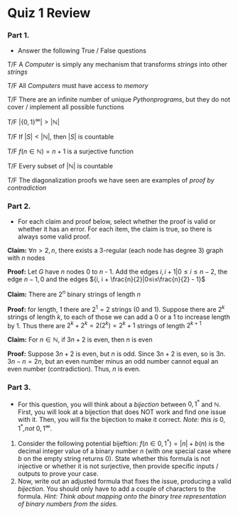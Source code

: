 # Quiz 1 Review
### Part 1. 
- Answer the following True / False questions 

T/F A $Computer$ is simply any mechanism that transforms $strings$ into other $strings$

T/F All $Computers$ must have access to $memory$

T/F There are an infinite number of unique $Python programs$, but they do not cover / implement all possible functions

T/F $\left| \{0,1\}^\infty \right| > \left|{ℕ}\right|$

T/F If $\left|S\right| < \left|ℕ\right|$, then $\left|S\right|$ is countable

T/F $f(n \in ℕ) = n + 1$ is a surjective function

T/F Every subset of $\left|ℕ\right|$ is countable

T/F The diagonalization proofs we have seen are examples of _proof by contradiction_  

### Part 2.
- For each claim and proof below, select whether the proof is valid or whether it has an error. For each item, the claim is true, so  there is always some valid proof.

**Claim:** $∀ n > 2, n % 2 = 0$, there exists a 3-regular (each node has degree 3) graph with $n$ nodes

**Proof:** Let $G$ have $n$ nodes 0 to $n$ - 1. Add the edges ${i, i + 1}|0≤i≤n - 2$, the edge ${n - 1, 0}$ and the edges ${i, i + \frac{n}{2}|0≤i≤\frac{n}{2} - 1}$

**Claim:** There are $2^n$ binary strings of length $n$

**Proof:** for length, 1 there are $2^1 = 2$ strings (0 and 1). Suppose there are $2^k$ strings of length $k$, to each of those we can add a 0 or a 1 to increase length by 1. Thus there are $2^k + 2^k = 2(2^k) = 2^k+1$ strings of length $2^{k + 1}$

**Claim:** For $n \in ℕ$, if $3n + 2$ is even, then $n$ is even

**Proof:** Suppose $3n + 2$ is even, but $n$ is odd. Since $3n + 2$ is even, so is $3n$. $3n - n = 2n$, but an even number minus an odd number cannot equal an even number (contradiction). Thus, $n$ is even.

### Part 3.
- For this question, you will think about a $bijection$ between ${0, 1}^*$ and ℕ. First, you will look at a bijection that does NOT work and find one issue with it. Then, you will fix the bijection to make it correct. _Note: this is_ ${0, 1}^*$_,not_ ${0,1}^\infty$.

1. Consider the following potential bijeftion: $f(n \in {0,1}^*) = \left|n\right| + b(n)$ is the decimal integer value of a binary number $n$ (with one special case where $b$ on the empty string returns 0). State whether this formula is not injective or whether it is not surjective, then provide specific inputs / outputs to prove your case.
2. Now, write out an adjusted formula that fixes the issue, producing a valid $bijection$. You should only have to add a couple of characters to the formula. _Hint: Think about mapping onto the binary tree representation of binary numbers from the sides._
